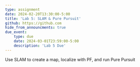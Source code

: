 ```yaml
---
type: assignment
date: 2024-02-20T13:30:00-5:00
title: 'Lab 5: SLAM & Pure Pursuit'
github: https://github.com
hide_from_announcments: true
due_event: 
    type: due
    date: 2024-03-01T23:59:00-5:00
    description: 'Lab 5 Due'
---
```

Use SLAM to create a map, localize with PF, and run Pure Pursuit
